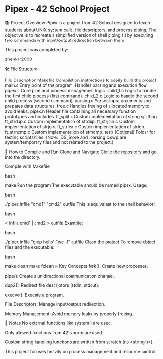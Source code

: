 # Pipex - 42 School Project

📚 Project Overview
Pipex is a project from 42 School designed to teach students about UNIX system calls, file descriptors, and process piping.
The objective is to recreate a simplified version of shell piping (|) by executing two commands with input/output redirection between them.

This project was completed by:

zhenkar2003

🛠️ File Structure

File	Description
Makefile	Compilation instructions to easily build the project.
main.c	Entry point of the program. Handles parsing and execution flow.
pipex.c	Core pipe and process management logic.
child_1.c	Logic to handle the first child process (first command).
child_2.c	Logic to handle the second child process (second command).
parsing.c	Parses input arguments and prepares data structures.
free.c	Handles freeing of allocated memory to avoid leaks.
pipex.h	Header file containing all necessary function prototypes and includes.
ft_split.c	Custom implementation of string splitting.
ft_strdup.c	Custom implementation of strdup.
ft_strjoin.c	Custom implementation of strjoin.
ft_strlen.c	Custom implementation of strlen.
ft_strncmp.c	Custom implementation of strncmp.
test/	(Optional) Folder for testing scripts/files.
(Note: .DS_Store and .parsing.c.swp are system/temporary files and not related to the project.)

🎯 How to Compile and Run
Clone and Navigate
Clone the repository and go into the directory.

Compile with Makefile

bash

make
Run the program
The executable should be named pipex.
Usage:

bash

./pipex infile "cmd1" "cmd2" outfile
This is equivalent to the shell behavior:

bash

< infile cmd1 | cmd2 > outfile
Example:

bash

./pipex infile "grep hello" "wc -l" outfile
Clean the project
To remove object files and the executable:

bash

make clean
make fclean
🔥 Key Concepts
fork(): Create new processes.

pipe(): Create a unidirectional communication channel.

dup2(): Redirect file descriptors (stdin, stdout).

execve(): Execute a program.

File Descriptors: Manage input/output redirection.

Memory Management: Avoid memory leaks by properly freeing.

📄 Notes
No external functions like system() are used.

Only allowed functions from 42's norm are used.

Custom string handling functions are written from scratch (no <string.h>).

This project focuses heavily on process management and resource control.

